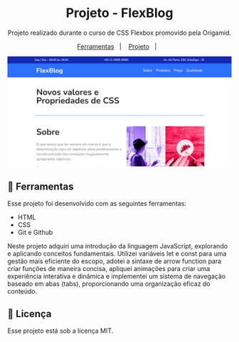 <h1 align="center"> Projeto - FlexBlog </h1>

<p align="center">
Projeto realizado durante o curso de CSS Flexbox promovido pela Origamid. <br/>
</p>

<p align="center">
  <a href="#-ferramentas">Ferramentas</a>&nbsp;&nbsp;&nbsp;|&nbsp;&nbsp;&nbsp;
  <a href="#-projeto">Projeto</a>&nbsp;&nbsp;&nbsp;|&nbsp;&nbsp;&nbsp;
</p>

<p align="center">
  <img alt="License" src="https://raw.githubusercontent.com/galmeidabp/flexblog/main/img/imgtotal.png">
</p>

## 🚀 Ferramentas

Esse projeto foi desenvolvido com as seguintes ferramentas:

- HTML
- CSS
- Git e Github

Neste projeto adquiri uma introdução da linguagem JavaScript, explorando e aplicando conceitos fundamentais. Utilizei variáveis let e const para uma gestão mais eficiente do escopo, adotei a sintaxe de arrow function para criar funções de maneira concisa, apliquei animações para criar uma experiência interativa e dinâmica e implementei um sistema de navegação baseado em abas (tabs), proporcionando uma organização eficaz do conteúdo.

## :memo: Licença

Esse projeto está sob a licença MIT.
